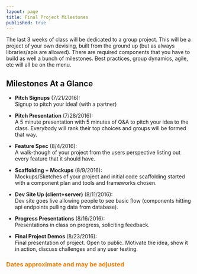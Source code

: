 ```yaml
---
layout: page
title: Final Project Milestones
published: true
---
```



The last 3 weeks of class will be dedicated to a group project.  This will be a project of your own devising, built from the ground up (but as always libraries/apis are allowed).  There are required components that you have to build as well a bunch of milestones. Best practices, group dynamics, agile, etc will all be on the menu.


## Milestones At a Glance

* **Pitch Signups** (7/21/2016):<br>
  Signup to pitch your idea! (with a partner)

* **Pitch Presentation** (7/28/2016):<br>
  A 5 minute presentation with 5 minutes of Q&A to pitch your idea to the class. Everybody will rank their top choices and groups will be formed that way.

* **Feature Spec** (8/4/2016):<br>
  A walk-though of your project from the users perspective listing out every feature that it should have.

* **Scaffolding + Mockups** (8/9/2016):<br>
  Mockups/Sketches of your project and initial code scaffolding started with a component plan and tools and frameworks chosen.

* **Dev Site Up (client+server)** (8/11/2016):<br>
  Dev site goes live allowing people to see basic flow (components hitting api endpoints pulling data from database).

* **Progress Presentations** (8/16/2016):<br>
  Presentations in class on progress, soliciting feedback.

* **Final Project Demos** (8/23/2016):<br>
  Final presentation of project. Open to public. Motivate the idea, show it in action, discuss challenges and any user testing.


### <span style="color: #F27D00">Dates approximate and may be adjusted</span> ##


<!-- * Pitch Proposals (due 7/21/2016):  This will be your chance to submit an idea that you would like to pitch.  As the person submitting the idea you'll need to think a little bit about scope and feasibility.  Deliverables: proposal form.<br>
  ![](http://i.giphy.com/IH3ZwYeR9AlP2.gif){: .fancy .tiny}

* Pitch Presentation (7/28/2016):  A 5 minute presentation with 5 minutes of Q&A to pitch your idea to the class. Deliverables: pitch deck.<br>
  ![](http://i.giphy.com/nldqZAXfXH6I8.gif){: .fancy .tiny}

* Feature Spec (8/2/2016):  A walk-though of your project from the users perspective listing out every feature that it should have.<br>
  ![](http://i.giphy.com/13NR9a0aYuYMy4.gif){: .fancy .tiny}

* Scaffolding + Mockups (8/9/2016):  Mockups/Sketches of your project and initial code scaffolding started with a component plan and tools and frameworks chosen.<br>
  ![](http://i.giphy.com/GWbMbUysgsIda.gif){: .fancy .tiny}

* Dev Site Up (client+server) (8/11/2016):  Dev site goes live allowing people to see basic flow (components hitting api endpoints pulling data from database).<br>
  ![](http://i.giphy.com/IU9JNuUSmxZTy.gif){: .fancy .tiny}

* Progress Presentations (8/16/2016):  Presentations in class on progress, soliciting feedback.<br>
  ![](http://i.giphy.com/gPLD7lIdSo3Pq.gif){: .fancy .tiny}

* Final Project Demo (8/23/2016):  Final presentation of project. Open to public. Motivate the idea, show it in action, discuss challenges and any user testing.<br>
  ![](http://i.giphy.com/p9O75RBS946He.gif){: .fancy .tiny} -->
